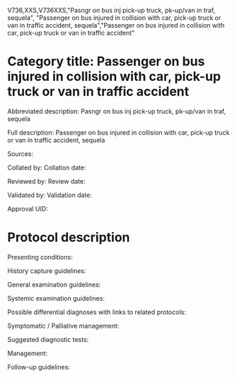 V736,XXS,V736XXS,"Pasngr on bus inj pick-up truck, pk-up/van in traf, sequela", "Passenger on bus injured in collision with car, pick-up truck or van in traffic accident, sequela","Passenger on bus injured in collision with car, pick-up truck or van in traffic accident"
# Category title: Passenger on bus injured in collision with car, pick-up truck or van in traffic accident

Abbreviated description: Pasngr on bus inj pick-up truck, pk-up/van in traf, sequela

Full description: Passenger on bus injured in collision with car, pick-up truck or van in traffic accident, sequela

Sources:

Collated by:
Collation date:

Reviewed by:
Review date:

Validated by:
Validation date:

Approval UID:

# Protocol description

Presenting conditions:

History capture guidelines:

General examination guidelines:

Systemic examination guidelines:

Possible differential diagnoses with links to related protocols:

Symptomatic / Palliative management:

Suggested diagnostic tests:

Management:

Follow-up guidelines:
